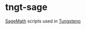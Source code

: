 # tngt-sage

[SageMath](http://www.sagemath.org/) scripts used in [Tungsteno](http://tungsteno.io/)
